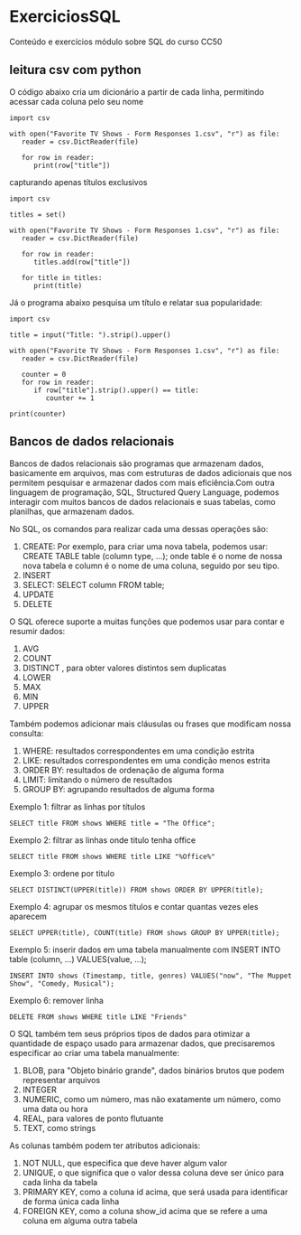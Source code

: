 # ExerciciosSQL
Conteúdo e exercícios módulo sobre SQL do curso CC50

## leitura csv com python

O código abaixo cria um dicionário a partir de cada linha, permitindo acessar cada coluna pelo seu nome

```
import csv

with open("Favorite TV Shows - Form Responses 1.csv", "r") as file:
   reader = csv.DictReader(file)

   for row in reader:
      print(row["title"]) 
```
capturando apenas títulos exclusivos

```
import csv

titles = set()

with open("Favorite TV Shows - Form Responses 1.csv", "r") as file:
   reader = csv.DictReader(file)

   for row in reader:
      titles.add(row["title"])

   for title in titles:
      print(title)
```

Já o programa abaixo pesquisa um título e relatar sua popularidade:
```
import csv

title = input("Title: ").strip().upper()

with open("Favorite TV Shows - Form Responses 1.csv", "r") as file:
   reader = csv.DictReader(file)

   counter = 0
   for row in reader:
      if row["title"].strip().upper() == title:
         counter += 1

print(counter)

```

## Bancos de dados relacionais

Bancos de dados relacionais são programas que armazenam dados, basicamente em arquivos, mas com estruturas de dados adicionais que nos permitem pesquisar e armazenar dados com mais eficiência.Com outra linguagem de programação, SQL, Structured Query Language, podemos interagir com muitos bancos de dados relacionais e suas tabelas, como planilhas, que armazenam dados.

No SQL, os comandos para realizar cada uma dessas operações são:

1. CREATE: Por exemplo, para criar uma nova tabela, podemos usar: CREATE TABLE table (column type, ...); onde table é o nome de nossa nova tabela e column é o nome de uma coluna, seguido por seu tipo.
2. INSERT
3. SELECT: SELECT column FROM table;
4. UPDATE
5. DELETE

O SQL oferece suporte a muitas funções que podemos usar para contar e resumir dados:

1. AVG
2. COUNT
3. DISTINCT , para obter valores distintos sem duplicatas
4. LOWER
5. MAX
6. MIN
7. UPPER

Também podemos adicionar mais cláusulas ou frases que modificam nossa consulta:

1. WHERE: resultados correspondentes em uma condição estrita
2. LIKE: resultados correspondentes em uma condição menos estrita
3. ORDER BY: resultados de ordenação de alguma forma
4. LIMIT: limitando o número de resultados
5. GROUP BY: agrupando resultados de alguma forma

Exemplo 1: filtrar as linhas por títulos

```
SELECT title FROM shows WHERE title = "The Office";

```

Exemplo 2: filtrar as linhas onde titulo tenha office

```
SELECT title FROM shows WHERE title LIKE "%Office%"
```

Exemplo 3: ordene por titulo

```
SELECT DISTINCT(UPPER(title)) FROM shows ORDER BY UPPER(title);
```
Exemplo 4: agrupar os mesmos títulos e contar quantas vezes eles aparecem

```
SELECT UPPER(title), COUNT(title) FROM shows GROUP BY UPPER(title);
```

Exemplo 5: inserir dados em uma tabela manualmente com INSERT INTO table (column, ...) VALUES(value, ...); 

```
INSERT INTO shows (Timestamp, title, genres) VALUES("now", "The Muppet Show", "Comedy, Musical");
```

Exemplo 6: remover linha

```
DELETE FROM shows WHERE title LIKE "Friends"
```

O SQL também tem seus próprios tipos de dados para otimizar a quantidade de espaço usado para armazenar dados, que precisaremos especificar ao criar uma tabela manualmente:

1. BLOB, para "Objeto binário grande", dados binários brutos que podem representar arquivos
2. INTEGER
3. NUMERIC, como um número, mas não exatamente um número, como uma data ou hora
4. REAL, para valores de ponto flutuante
5. TEXT, como strings

As colunas também podem ter atributos adicionais:

1. NOT NULL, que especifica que deve haver algum valor
2. UNIQUE, o que significa que o valor dessa coluna deve ser único para cada linha da tabela
3. PRIMARY KEY, como a coluna id acima, que será usada para identificar de forma única cada linha
4. FOREIGN KEY, como a coluna show_id acima que se refere a uma coluna em alguma outra tabela

